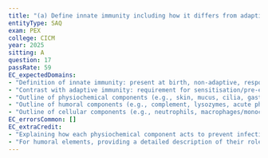 ```yaml
---
title: "(a) Define innate immunity including how it differs from adaptive immunity (10% of marks). (b) Outline the components of the innate immune system including their role in the immune response (90% of marks)."
entityType: SAQ
exam: PEX
college: CICM
year: 2025
sitting: A
question: 17
passRate: 59
EC_expectedDomains:
- "Definition of innate immunity: present at birth, non-adaptive, responds to a limited set of foreign molecules."
- "Contrast with adaptive immunity: requirement for sensitisation/pre-exposure, potential to respond to many unique antigens."
- "Outline of physiochemical components (e.g., skin, mucus, cilia, gastric acid) and their role."
- "Outline of humoral components (e.g., complement, lysozymes, acute phase proteins) and their role."
- "Outline of cellular components (e.g., neutrophils, macrophages/monocytes, mast cells, natural killer cells) and their role."
EC_errorsCommon: []
EC_extraCredit:
- "Explaining how each physiochemical component acts to prevent infection (e.g., skin as a physical barrier)."
- "For humoral elements, providing a detailed description of their role in immunity, including their sites of production."
---
```


